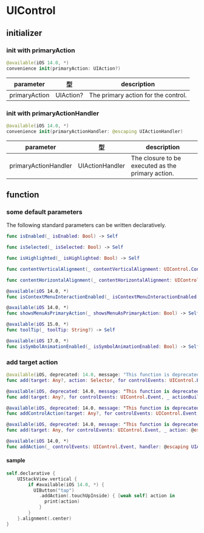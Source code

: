 # UIControl

## initializer

### init with primaryAction

```swift
@available(iOS 14.0, *)
convenience init(primaryAction: UIAction?)
```

|  parameter | 型 | description |
| ---- | ---- | ---- |
| primaryAction | UIAction? | The primary action for the control. |

### init with primaryActionHandler

```swift
@available(iOS 14.0, *)
convenience init(primaryActionHandler: @escaping UIActionHandler)
```

|  parameter | 型 | description |
| ---- | ---- | ---- |
| primaryActionHandler | UIActionHandler | The closure to be executed as the primary action. |

## function

### some default parameters

The following standard parameters can be written declaratively.

```swift
func isEnabled(_ isEnabled: Bool) -> Self

func isSelected(_ isSelected: Bool) -> Self

func isHighlighted(_ isHighlighted: Bool) -> Self

func contentVerticalAlignment(_ contentVerticalAlignment: UIControl.ContentVerticalAlignment) -> Self

func contentHorizontalAlignment(_ contentHorizontalAlignment: UIControl.ContentHorizontalAlignment) -> Self

@available(iOS 14.0, *)
func isContextMenuInteractionEnabled(_ isContextMenuInteractionEnabled: Bool) -> Self

@available(iOS 14.0, *)
func showsMenuAsPrimaryAction(_ showsMenuAsPrimaryAction: Bool) -> Self

@available(iOS 15.0, *)
func toolTip(_ toolTip: String?) -> Self

@available(iOS 17.0, *)
func isSymbolAnimationEnabled(_ isSymbolAnimationEnabled: Bool) -> Self
```

### add target action

```swift
@available(iOS, deprecated: 14.0, message: "This function is deprecated. Use addAction instead")
func add(target: Any?, action: Selector, for controlEvents: UIControl.Event) -> Self

@available(iOS, deprecated: 14.0, message: "This function is deprecated. Use addAction instead")
func add(target: Any?, for controlEvents: UIControl.Event, _ actionBuilder: () -> Selector) -> Self

@available(iOS, deprecated: 14.0, message: "This function is deprecated. Use addAction instead")
func addControlAction(target: Any?, for controlEvents: UIControl.Event, _ actionBuilder: () -> Selector) -> Self

@available(iOS, deprecated: 14.0, message: "This function is deprecated. Use addAction instead")
func add(target: Any, for controlEvents: UIControl.Event, _ action: @escaping ((Any) -> Void)) -> Self

@available(iOS 14.0, *)
func addAction(_ controlEvents: UIControl.Event, handler: @escaping UIActionHandler) -> Self
```

#### sample

```swift
self.declarative {
    UIStackView.vertical {
        if #available(iOS 14.0, *) {
          UIButton("tap")
            .addAction(.touchUpInside) { [weak self] action in
              print(action)
            }
        }
    }.alignment(.center)
}
```
